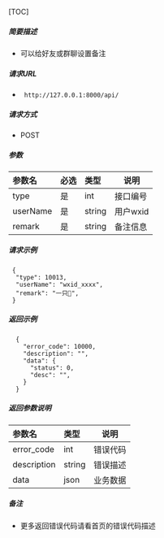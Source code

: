 

[TOC]
    
##### 简要描述

- 可以给好友或群聊设置备注

##### 请求URL
- ` http://127.0.0.1:8000/api/`
  
##### 请求方式
- POST 

##### 参数

| 参数名      | 必选 | 类型     | 说明     |
|:---------|:---|:-------|--------|
| type     | 是  | int    | 接口编号   |
| userName | 是  | string | 用户wxid |
| remark   | 是  | string | 备注信息   |

##### 请求示例

```
 {
  "type": 10013,
  "userName": "wxid_xxxx",
  "remark": "一只🐖",
 } 
```

##### 返回示例 

``` 
  {
    "error_code": 10000,
    "description": "",
    "data": {
      "status": 0,
      "desc": "",
    }
  }
```

##### 返回参数说明 

|参数名|类型|说明|
|:-----  |:-----|-----                           |
|error_code |int   |错误代码  |
|description|string|错误描述|
|data|json|业务数据|

##### 备注 

- 更多返回错误代码请看首页的错误代码描述






